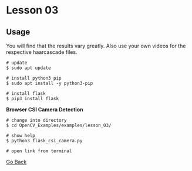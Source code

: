 # Lesson 03

## Usage

You will find that the results vary greatly. Also use your own videos for the respective haarcascade files.

```shell
# update
$ sudo apt update

# install python3 pip
$ sudo apt install -y python3-pip

# install flask
$ pip3 install flask
```

**Browser CSI Camera Detection**

```shell
# change into directory
$ cd OpenCV_Examples/examples/lesson_03/

# show help
$ python3 flask_csi_camera.py

# open link from terminal
```

[Go Back](../../README.md)

